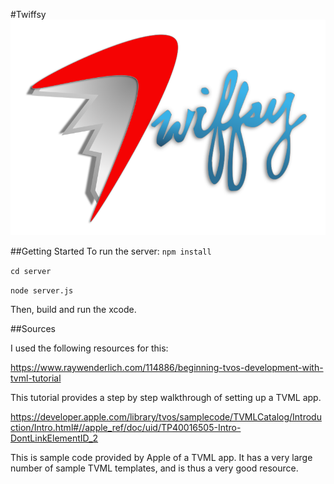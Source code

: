 #Twiffsy
![](/logo/Desktop.png)

##Getting Started
To run the server:
```npm install```

```cd server```

```node server.js```

Then, build and run the xcode.

##Sources

I used the following resources for this:

https://www.raywenderlich.com/114886/beginning-tvos-development-with-tvml-tutorial

This tutorial provides a step by step walkthrough of setting up a TVML app.

https://developer.apple.com/library/tvos/samplecode/TVMLCatalog/Introduction/Intro.html#//apple_ref/doc/uid/TP40016505-Intro-DontLinkElementID_2

This is sample code provided by Apple of a TVML app. It has a very large number of sample TVML templates, and is thus a very good resource.
